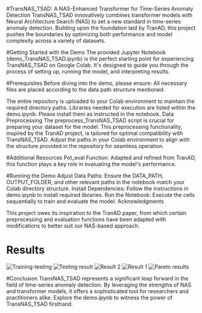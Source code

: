 #TransNAS_TSAD: A NAS-Enhanced Transformer for Time-Series Anomaly Detection
TransNAS_TSAD innovatively combines transformer models with Neural Architecture Search (NAS) to set a new standard in time-series anomaly detection. Building upon the foundation laid by TranAD, this project pushes the boundaries by optimizing both performance and model complexity across a variety of datasets.

#Getting Started with the Demo
The provided Jupyter Notebook (demo_TransNAS_TSAD.ipynb) is the perfect starting point for experiencing TransNAS_TSAD on Google Colab. It's designed to guide you through the process of setting up, running the model, and interpreting results.

#Prerequisites
Before diving into the demo, please ensure:
All necessary files are placed according to the data path structure mentioned.

The entire repository is uploaded to your Colab environment to maintain the required directory paths.
Libraries needed for execution are listed within the demo.ipynb. Please install them as instructed in the notebook.
Data Preprocessing
The preprocess_TransNAS_TSAD script is crucial for preparing your dataset for the model. This preprocessing functionality, inspired by the TranAD project, is tailored for optimal compatibility with TransNAS_TSAD. Adjust the paths in your Colab environment to align with the structure provided in the repository for seamless operation.

#Additional Resources
Pot_eval Function: Adapted and refined from TranAD, this function plays a key role in evaluating the model's performance.

#Running the Demo
Adjust Data Paths: Ensure the DATA_PATH, OUTPUT_FOLDER, and other relevant paths in the notebook match your Colab directory structure.
Install Dependencies: Follow the instructions in demo.ipynb to install required libraries.
Run the Notebook: Execute the cells sequentially to train and evaluate the model.
Acknowledgments

This project owes its inspiration to the TranAD paper, from which certain preprocessing and evaluation functions have been adapted with modifications to better suit our NAS-based approach.

# Results

![Training-testing](https://github.com/ejokhan/TransNAS_TSAD/assets/19641451/5d4c2f29-396b-47bb-a4fb-293abe756d18)
![Testing result](https://github.com/ejokhan/TransNAS_TSAD/assets/19641451/fa9f817b-1bf9-4441-b6c5-091ebca8c776)
![Result 2](https://github.com/ejokhan/TransNAS_TSAD/assets/19641451/9e2148e8-9ed3-400e-aba8-52d9b5625d88)
![Result 1](https://github.com/ejokhan/TransNAS_TSAD/assets/19641451/0af6902f-6f02-4703-b816-4001875078e3)
![Pareto results](https://github.com/ejokhan/TransNAS_TSAD/assets/19641451/97d3b736-4fdd-4909-b814-dfbe207d016d)


#Conclusion
TransNAS_TSAD represents a significant leap forward in the field of time-series anomaly detection. By leveraging the strengths of NAS and transformer models, it offers a sophisticated tool for researchers and practitioners alike. Explore the demo.ipynb to witness the power of TransNAS_TSAD firsthand.
